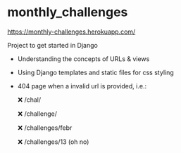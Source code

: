 # monthly_challenges

<https://monthly-challenges.herokuapp.com/>

Project to get started in Django
 - Understanding the concepts of URLs & views
 - Using Django templates and static files for css styling
 - 404 page when a invalid url is provided, i.e.:
 
   ❌ /chal/
   
   ❌ /challenge/
   
   ❌ /challenges/febr
   
   ❌ /challenges/13   (oh no)
